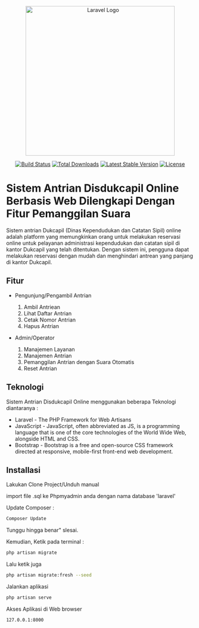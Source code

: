 <p align="center"><a href="https://laravel.com" target="_blank"><img src="https://raw.githubusercontent.com/laravel/art/master/logo-lockup/5%20SVG/2%20CMYK/1%20Full%20Color/laravel-logolockup-cmyk-red.svg" width="400" alt="Laravel Logo"></a></p>

<p align="center">
<a href="https://github.com/laravel/framework/actions"><img src="https://github.com/laravel/framework/workflows/tests/badge.svg" alt="Build Status"></a>
<a href="https://packagist.org/packages/laravel/framework"><img src="https://img.shields.io/packagist/dt/laravel/framework" alt="Total Downloads"></a>
<a href="https://packagist.org/packages/laravel/framework"><img src="https://img.shields.io/packagist/v/laravel/framework" alt="Latest Stable Version"></a>
<a href="https://packagist.org/packages/laravel/framework"><img src="https://img.shields.io/packagist/l/laravel/framework" alt="License"></a>
</p>

# Sistem Antrian Disdukcapil Online Berbasis Web Dilengkapi Dengan Fitur Pemanggilan Suara


Sistem antrian Dukcapil (Dinas Kependudukan dan Catatan Sipil) online adalah platform yang memungkinkan orang untuk melakukan reservasi online untuk pelayanan administrasi kependudukan dan catatan sipil di kantor Dukcapil yang telah ditentukan. Dengan sistem ini, pengguna dapat melakukan reservasi dengan mudah dan menghindari antrean yang panjang di kantor Dukcapil.



## Fitur
- Pengunjung/Pengambil Antrian
    1. Ambil Antriean
    2. Lihat Daftar Antrian
    3. Cetak Nomor Antrian
    4. Hapus Antrian
  
- Admin/Operator
    1. Manajemen Layanan
    2. Manajemen Antrian
    3. Pemanggilan Antrian dengan Suara Otomatis
    4. Reset Antrian



## Teknologi

Sistem Antrian Disdukcapil Online menggunakan beberapa Teknologi diantaranya :

- Laravel - The PHP Framework for Web Artisans
- JavaScript - JavaScript, often abbreviated as JS, is a programming language that is one of the core technologies of the World Wide Web, alongside HTML and CSS.
- Bootstrap - Bootstrap is a free and open-source CSS framework directed at responsive, mobile-first front-end web development. 


## Installasi

Lakukan Clone Project/Unduh manual 

import file .sql ke Phpmyadmin anda dengan nama database 'laravel'

Update Composer :
```sh
Composer Update
```
Tunggu hingga benar" slesai.

Kemudian, Ketik pada terminal :
```sh
php artisan migrate
```

Lalu ketik juga

```sh
php artisan migrate:fresh --seed
```

Jalankan aplikasi 

```sh
php artisan serve
```

Akses Aplikasi di Web browser 
```sh
127.0.0.1:8000
```



